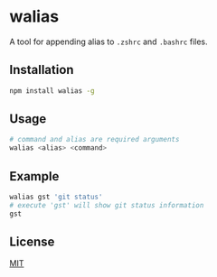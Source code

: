 # walias

A tool for appending alias to `.zshrc` and `.bashrc` files.

## Installation

```bash
npm install walias -g
```

## Usage

```bash
# command and alias are required arguments
walias <alias> <command>
```

## Example

```bash
walias gst 'git status'
# execute 'gst' will show git status information
gst
```

## License

[MIT](https://github.com/joriewong/walias/blob/main/LICENSE)
